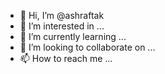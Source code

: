 - 👋 Hi, I’m @ashraftak
- 👀 I’m interested in ...
- 🌱 I’m currently learning ...
- 💞️ I’m looking to collaborate on ...
- 📫 How to reach me ...

<!---
ashraftak/ashraftak is a ✨ special ✨ repository because its `README.md` (this file) appears on your GitHub profile.
You can click the Preview link to take a look at your changes.
--->
